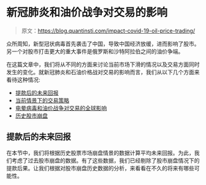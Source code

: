 # 新冠肺炎和油价战争对交易的影响

> 原文：<https://blog.quantinsti.com/impact-covid-19-oil-price-trading/>

众所周知，新型冠状病毒首先袭击了中国，导致中国经济放缓，进而影响了股市。另一个对股市打击更大的重大事件是俄罗斯和沙特阿拉伯之间的油价争端。

在这篇文章中，我们将从不同的方面来讨论当前市场下滑的情况以及交易方面同时发生的变化。就新冠肺炎和石油价格战对交易的影响而言，我们从以下几个方面来看待这种情况:

*   [提款后的未来回报](#Future-Returns-Drawdown)
*   [当前情景下的交易策略](#Strategies)
*   [电晕病毒和油价战争对交易的全球影响](#Global-Corona-Virus)
*   [历史股市崩盘](#Historical-Crisis)

## 提款后的未来回报

在本节中，我们将根据历史股票市场崩盘情景的数据计算平均未来回报。为此，我们考虑了过去股市崩盘的数据。有了这些数据，我们已经剔除了股市崩盘情况下的提款后果。让我们根据对股市崩盘历史数据的分析，来看看在不久的将来有哪些可能性。